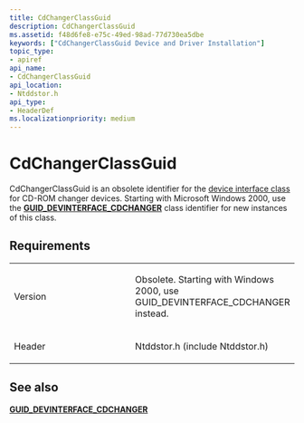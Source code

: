```yaml
---
title: CdChangerClassGuid
description: CdChangerClassGuid
ms.assetid: f48d6fe8-e75c-49ed-98ad-77d730ea5dbe
keywords: ["CdChangerClassGuid Device and Driver Installation"]
topic_type:
- apiref
api_name:
- CdChangerClassGuid
api_location:
- Ntddstor.h
api_type:
- HeaderDef
ms.localizationpriority: medium
---
```


# CdChangerClassGuid


CdChangerClassGuid is an obsolete identifier for the [device interface class](https://msdn.microsoft.com/library/windows/hardware/ff541339) for CD-ROM changer devices. Starting with Microsoft Windows 2000, use the [**GUID_DEVINTERFACE_CDCHANGER**](guid-devinterface-cdchanger.md) class identifier for new instances of this class.

Requirements
------------

<table>
<colgroup>
<col width="50%" />
<col width="50%" />
</colgroup>
<tbody>
<tr class="odd">
<td align="left"><p>Version</p></td>
<td align="left"><p>Obsolete. Starting with Windows 2000, use GUID_DEVINTERFACE_CDCHANGER instead.</p></td>
</tr>
<tr class="even">
<td align="left"><p>Header</p></td>
<td align="left">Ntddstor.h (include Ntddstor.h)</td>
</tr>
</tbody>
</table>

## See also


[**GUID_DEVINTERFACE_CDCHANGER**](guid-devinterface-cdchanger.md)

 

 






